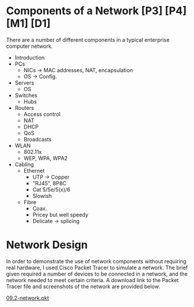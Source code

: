 # Components of a Network [P3] [P4] [M1] [D1]

There are a number of different components in a typical enterprise computer network. 

* Introduction
* PCs
	* NICs -> MAC addresses, NAT, encapsulation
	* OS -> Config.
* Servers
	* OS
* Switches
	* Hubs
* Routers
	* Access control
	* NAT
	* DHCP
	* QoS
	* Broadcasts
* WLAN
	* 802.11x
	* WEP, WPA, WPA2
* Cabling
	* Ethernet
		* UTP -> Copper
		* "RJ45", 8P8C
		* Cat 5/5e/5(x)/6
		* Slowish
	* Fibre
		* Coax.
		* Pricey but well speedy
		* Delicate -> splicing

# Network Design

In order to demonstrate the use of network components without requiring real hardware, I used Cisco Packet Tracer to simulate a network. The brief given required a number of devices to be connected in a network, and the network needed to meet certain criteria. A download link to the Packet Tracer file and screenshots of the network are provided below.

<div class="f">
	<a href="/file/data/09.2-network.pkt">09.2-network.pkt</a>
</div>
